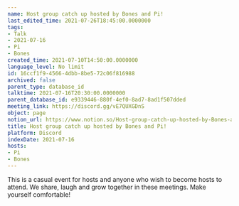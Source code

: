 ```yaml
---
name: Host group catch up hosted by Bones and Pi!
last_edited_time: 2021-07-26T18:45:00.0000000
tags:
- Talk
- 2021-07-16
- Pi
- Bones
created_time: 2021-07-10T14:50:00.0000000
language_level: No limit
id: 16ccf1f9-4566-4dbb-8be5-72c06f816988
archived: false
parent_type: database_id
talktime: 2021-07-16T20:30:00.0000000
parent_database_id: e9339446-880f-4ef0-8ad7-8ad1f507dded
meeting_link: https://discord.gg/vE7QUXGDnS
object: page
notion_url: https://www.notion.so/Host-group-catch-up-hosted-by-Bones-and-Pi-16ccf1f945664dbb8be572c06f816988
title: Host group catch up hosted by Bones and Pi!
platform: Discord
indexDate: 2021-07-16
hosts:
- Pi
- Bones
---
```


This is a casual event for hosts and anyone who wish to become hosts to attend.  We share, laugh and grow together in these meetings.  Make yourself comfortable!






